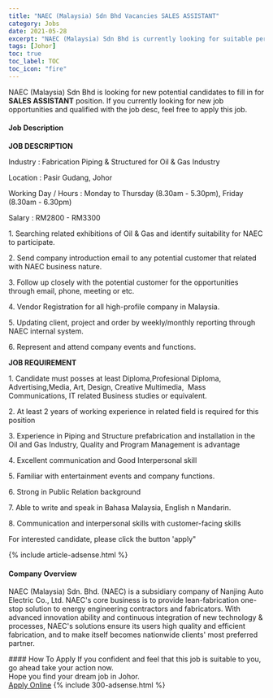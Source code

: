 ```yaml
---
title: "NAEC (Malaysia) Sdn Bhd Vacancies SALES ASSISTANT" 
category: Jobs 
date: 2021-05-28 
excerpt: "NAEC (Malaysia) Sdn Bhd is currently looking for suitable person to fill in the SALES ASSISTANT which based in Johor" 
tags: [Johor] 
toc: true 
toc_label: TOC 
toc_icon: "fire" 
--- 
```


<p>NAEC (Malaysia) Sdn Bhd is looking for new potential candidates to fill in for <b>SALES ASSISTANT</b> position. If you currently looking for new job opportunities and qualified with the job desc, feel free to apply this job.
</p><div><div><h4>Job Description</h4></div><div><div><span><div><p><strong>JOB DESCRIPTION</strong></p><p>Industry : Fabrication Piping &amp; Structured for Oil &amp; Gas Industry</p><p>Location : Pasir Gudang, Johor</p><p>Working Day / Hours : Monday to Thursday (8.30am - 5.30pm), Friday (8.30am - 6.30pm)</p><p>Salary : RM2800 - RM3300</p><p>1. Searching related exhibitions of Oil &amp; Gas and identify suitability for NAEC to participate.</p><p>2. Send company introduction email to any potential customer that related with NAEC business nature.</p><p>3. Follow up closely with the potential customer for the opportunities through email, phone, meeting or etc.</p><p>4. Vendor Registration for all high-profile company in Malaysia.</p><p>5. Updating client, project and order by weekly/monthly reporting through NAEC internal system.</p><p>6. Represent and attend company events and functions.</p><p><strong>JOB REQUIREMENT</strong></p><p>1. Candidate must posses at least Diploma,Profesional Diploma, Advertising,Media, Art, Design, Creative Multimedia,&#160; Mass Communications, IT related Business studies or equivalent.</p><p>2. At least 2 years of working experience in related field is required for this position</p><p>3. Experience in Piping and Structure prefabrication and installation in the Oil and Gas Industry, Quality and Program Management is advantage</p><p>4. Excellent communication and Good Interpersonal skill</p><p>5. Familiar with entertainment events and company functions.</p><p>6. Strong in Public Relation background</p><p>7. Able to write and speak in Bahasa Malaysia, English n Mandarin.</p><p>8. Communication and interpersonal skills with customer-facing skills</p><p>For interested candidate, please click the button 'apply"</p></div></span></div></div></div> 
{% include article-adsense.html %} 
<div><div><h4>Company Overview</h4></div><div><div><span><div><p>NAEC (Malaysia) Sdn. Bhd. (NAEC) is a subsidiary company of&#160;Nanjing Auto Electric Co., Ltd. NAEC's&#160;core business is to provide lean-fabrication one-stop solution to energy engineering contractors and fabricators. With advanced innovation ability and continuous integration of new technology &amp; processes, NAEC's solutions ensure its users high quality and efficient fabrication, and to make itself becomes nationwide clients' most preferred partner.</p></div></span></div></div></div> 
#### How To Apply 
If you confident and feel that this job is suitable to you, go ahead take your action now. <br/> 
Hope you find your dream job in Johor. <br/> 
<a href="https://www.jobstreet.com.my/en/job/sales-assistant-4578247?jobId=jobstreet-my-job-4578247&" class="btn btn--info" target="_blank" rel="nofollow noopenner">Apply Online</a> 
{% include 300-adsense.html %} 